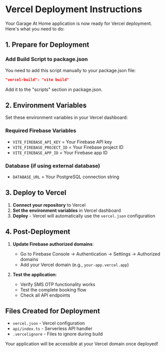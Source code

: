 # Vercel Deployment Instructions

Your Garage At Home application is now ready for Vercel deployment. Here's what you need to do:

## 1. Prepare for Deployment

### Add Build Script to package.json
You need to add this script manually to your package.json file:
```json
"vercel-build": "vite build"
```

Add it to the "scripts" section in package.json.

## 2. Environment Variables

Set these environment variables in your Vercel dashboard:

### Required Firebase Variables
- `VITE_FIREBASE_API_KEY` = Your Firebase API key
- `VITE_FIREBASE_PROJECT_ID` = Your Firebase project ID  
- `VITE_FIREBASE_APP_ID` = Your Firebase app ID

### Database (if using external database)
- `DATABASE_URL` = Your PostgreSQL connection string

## 3. Deploy to Vercel

1. **Connect your repository** to Vercel
2. **Set the environment variables** in Vercel dashboard
3. **Deploy** - Vercel will automatically use the `vercel.json` configuration

## 4. Post-Deployment

1. **Update Firebase authorized domains**:
   - Go to Firebase Console → Authentication → Settings → Authorized domains
   - Add your Vercel domain (e.g., `your-app.vercel.app`)

2. **Test the application**:
   - Verify SMS OTP functionality works
   - Test the complete booking flow
   - Check all API endpoints

## Files Created for Deployment

- `vercel.json` - Vercel configuration
- `api/index.ts` - Serverless API handler
- `.vercelignore` - Files to ignore during build

Your application will be accessible at your Vercel domain once deployed!